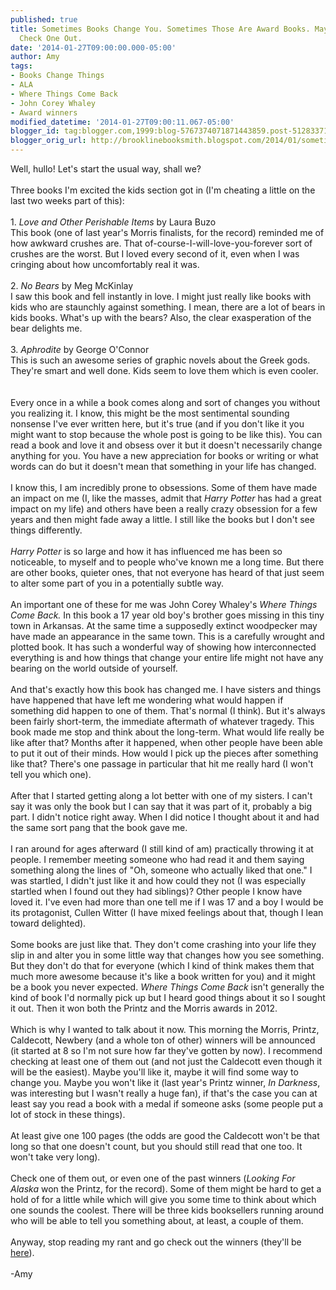 ```yaml
---
published: true
title: Sometimes Books Change You. Sometimes Those Are Award Books. Maybe You Should
  Check One Out.
date: '2014-01-27T09:00:00.000-05:00'
author: Amy
tags:
- Books Change Things
- ALA
- Where Things Come Back
- John Corey Whaley
- Award winners
modified_datetime: '2014-01-27T09:00:11.067-05:00'
blogger_id: tag:blogger.com,1999:blog-5767374071871443859.post-5128337167437592424
blogger_orig_url: http://brooklinebooksmith.blogspot.com/2014/01/sometimes-books-change-you-sometimes.html
---
```


Well, hullo! Let's start the usual way, shall we?<br /><br />Three books I'm excited the kids section got in (I'm cheating a little on the last two weeks part of this):<br /><br />1. <i>Love and Other Perishable Items</i> by Laura Buzo<br />This book (one of last year's Morris finalists, for the record) reminded me of how awkward crushes are. That of-course-I-will-love-you-forever sort of crushes are the worst. But I loved every second of it, even when I was cringing about how uncomfortably real it was.<br /><br />2. <i>No Bears</i> by Meg McKinlay<br />I saw this book and fell instantly in love. I might just really like books with kids who are staunchly against something. I mean, there are a lot of bears in kids books. What's up with the bears? Also, the clear exasperation of the bear delights me.<br /><br />3. <i>Aphrodite</i> by George O'Connor<br />This is such an awesome series of graphic novels about the Greek gods. They're smart and well done. Kids seem to love them which is even cooler.<br /><br /><br />Every once in a while a book comes along and sort of changes you without you realizing it. I know, this might be the most sentimental sounding nonsense I've ever written here, but it's true (and if you don't like it you might want to stop because the whole post is going to be like this). You can read a book and love it and obsess over it but it doesn't necessarily change anything for you. You have a new appreciation for books or writing or what words can do but it doesn't mean that something in your life has changed.<br /><br />I know this, I am incredibly prone to obsessions. Some of them have made an impact on me (I, like the masses, admit that<i> Harry Potter</i> has had a great impact on my life) and others have been a really crazy obsession for a few years and then might fade away a little. I still like the books but I don't see things differently.<br /><br /><i>Harry Potter </i>is so large and how it has influenced me has been so noticeable, to myself and to people who've known me a long time. But there are other books, quieter ones, that not everyone has heard of that just seem to alter some part of you in a potentially subtle way.<br /><br />An important one of these for me was John Corey Whaley's <i>Where Things Come Back. </i>In this book a 17 year old boy's brother goes missing in this tiny town in Arkansas. At the same time a supposedly extinct woodpecker may have made an appearance in the same town. This is a carefully wrought and plotted book. It has such a wonderful way of showing how interconnected everything is and how things that change your entire life might not have any bearing on the world outside of yourself.<br /><br />And that's exactly how this book has changed me. I have sisters and things have happened that have left me wondering what would happen if something did happen to one of them. That's normal (I think). But it's always been fairly short-term, the immediate aftermath of whatever tragedy. This book made me stop and think about the long-term. What would life really be like after that? Months after it happened, when other people have been able to put it out of their minds. How would I pick up the pieces after something like that? There's one passage in particular that hit me really hard (I won't tell you which one).<br /><br />After that I started getting along a lot better with one of my sisters. I can't say it was only the book but I can say that it was part of it, probably a big part. I didn't notice right away. When I did notice I thought about it and had the same sort pang that the book gave me.<br /><br />I ran around for ages afterward (I still kind of am) practically throwing it at people. I remember meeting someone who had read it and them saying something along the lines of "Oh, someone who actually liked that one." I was startled, I didn't just like it and how could they not (I was especially startled when I found out they had siblings)? Other people I know have loved it. I've even had more than one tell me if I was 17 and a boy I would be its protagonist, Cullen Witter (I have mixed feelings about that, though I lean toward delighted).<br /><br />Some books are just like that. They don't come crashing into your life they slip in and alter you in some little way that changes how you see something. But they don't do that for everyone (which I kind of think makes them that much more awesome because it's like a book written for you) and it might be a book you never expected. <i>Where Things Come Back </i>isn't generally the kind of book I'd normally pick up but I heard good things about it so I sought it out. Then it won both the Printz and the Morris awards in 2012.<br /><br />Which is why I wanted to talk about it now. This morning the Morris, Printz, Caldecott, Newbery (and a whole ton of other) winners will be announced (it started at 8 so I'm not sure how far they've gotten by now). I recommend checking at least one of them out (and not just the Caldecott even though it will be the easiest). Maybe you'll like it, maybe it will find some way to change you. Maybe you won't like it (last year's Printz winner, <i>In Darkness</i>, was interesting but I wasn't really a huge fan), if that's the case you can at least say you read a book with a medal if someone asks (some people put a lot of stock in these things).<br /><br />At least give one 100 pages (the odds are good the Caldecott won't be that long so that one doesn't count, but you should still read that one too. It won't take very long).<br /><br />Check one of them out, or even one of the past winners (<i>Looking For Alaska</i> won the Printz, for the record). Some of them might be hard to get a hold of for a little while which will give you some time to think about which one sounds the coolest. There will be three kids booksellers running around who will be able to tell you something about, at least, a couple of them.<br /><br />Anyway, stop reading my rant and go check out the winners (they'll be <a href="http://www.ala.org/">here</a>).<br /><br />-Amy